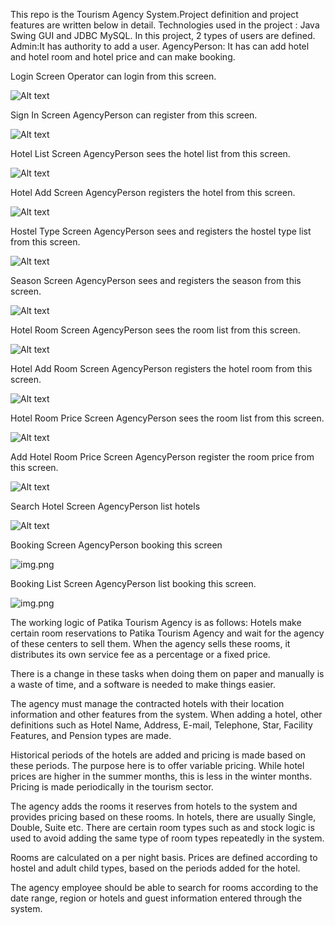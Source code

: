 This repo is the Tourism Agency System.Project definition and project features are written below in detail.
Technologies used in the project : Java Swing GUI and JDBC MySQL.
In this project, 2 types of users are defined.
Admin:It has authority to add a user.
AgencyPerson: It has can add hotel and hotel room and hotel price and can make booking.

Login Screen
Operator can login from this screen.

![Alt text](photos/image.png)

Sign In Screen
AgencyPerson can register from this screen.

![Alt text](photos/image-1.png)

Hotel List Screen
AgencyPerson sees the hotel list from this screen.

![Alt text](photos/image-2.png)

Hotel Add Screen
AgencyPerson registers the hotel from this screen.

![Alt text](photos/image-3.png)

Hostel Type Screen
AgencyPerson sees and registers the hostel type list from this screen.

![Alt text](photos/image-4.png)

 Season Screen
AgencyPerson sees and registers the season from this screen.

![Alt text](photos/image-5.png)

Hotel Room Screen
AgencyPerson sees the room list from this screen.

![Alt text](photos/image-6.png)

Hotel Add Room Screen
AgencyPerson registers the hotel room from this screen.

![Alt text](photos/image-7.png)

Hotel Room Price Screen
AgencyPerson sees the room list from this screen.

![Alt text](photos/image-8.png)

Add Hotel Room Price Screen
AgencyPerson register the room price from this screen.

![Alt text](photos/image-9.png)

Search Hotel Screen
AgencyPerson list hotels

![Alt text](photos/image-10.png)

Booking Screen
AgencyPerson booking this screen

![img.png](photos/img1.png)

Booking List Screen
AgencyPerson list booking this screen.

![img.png](photos/img.png)

The working logic of Patika Tourism Agency is as follows: Hotels make certain room reservations to Patika Tourism Agency and wait for the agency of these centers to sell them. When the agency sells these rooms, it distributes its own service fee as a percentage or a fixed price.

There is a change in these tasks when doing them on paper and manually is a waste of time, and a software is needed to make things easier.

The agency must manage the contracted hotels with their location information and other features from the system. When adding a hotel, other definitions such as Hotel Name, Address, E-mail, Telephone, Star, Facility Features, and Pension types are made.

Historical periods of the hotels are added and pricing is made based on these periods. The purpose here is to offer variable pricing. While hotel prices are higher in the summer months, this is less in the winter months. Pricing is made periodically in the tourism sector.


The agency adds the rooms it reserves from hotels to the system and provides pricing based on these rooms. In hotels, there are usually Single, Double, Suite etc. There are certain room types such as and stock logic is used to avoid adding the same type of room types repeatedly in the system.

Rooms are calculated on a per night basis. Prices are defined according to hostel and adult child types, based on the periods added for the hotel.

The agency employee should be able to search for rooms according to the date range, region or hotels and guest information entered through the system.
